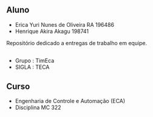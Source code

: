 ## Aluno
  * Erica Yuri Nunes de Oliveira RA 196486
  * Henrique Akira Akagu 198741

Repositório dedicado a entregas de trabalho em equipe. 

## 
   * Grupo : TimEca
   * SIGLA : TECA
  
## Curso 
  * Engenharia de Controle e Automação (ECA)
  * Disciplina MC 322
